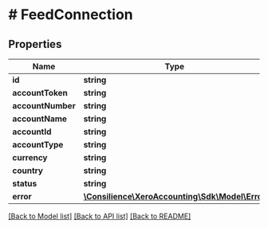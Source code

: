 # # FeedConnection

## Properties

Name | Type | Description | Notes
------------ | ------------- | ------------- | -------------
**id** | **string** |  | 
**accountToken** | **string** |  | [optional] 
**accountNumber** | **string** |  | [optional] 
**accountName** | **string** |  | [optional] 
**accountId** | **string** |  | [optional] 
**accountType** | **string** |  | [optional] 
**currency** | **string** |  | [optional] 
**country** | **string** |  | [optional] 
**status** | **string** |  | [optional] 
**error** | [**\Consilience\XeroAccounting\Sdk\Model\Error**](Error.md) |  | [optional] 

[[Back to Model list]](../../README.md#documentation-for-models) [[Back to API list]](../../README.md#documentation-for-api-endpoints) [[Back to README]](../../README.md)


